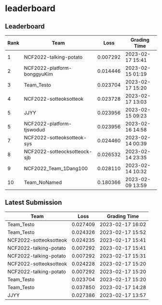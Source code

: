 
# leaderboard
## Leaderboard
|Rank|Team|Loss|Grading Time|
|----|----|----|------------|
|1|NCF2022-talking-potato|0.007292|2023-02-17 15:41|
|2|NCF2022-platform-bonggyuKim|0.014446|2023-02-15 01:19|
|3|Team_Testo|0.023704|2023-02-17 15:20|
|4|NCF2022-sotteoksotteok|0.023728|2023-02-17 13:03|
|5|JJYY|0.023956|2023-02-15 09:23|
|5|NCF2022-platform-tjswodud|0.023956|2023-02-16 14:58|
|7|NCF2022-sotteoksotteok-sys|0.024460|2023-02-14 00:39|
|8|NCF2022-sotteocksotteock-sjb|0.026532|2023-02-14 23:35|
|9|NCF2022_Team_1Dang100|0.028110|2023-02-14 10:32|
|10|Team_NoNamed|0.180366|2023-02-09 13:59|

## Latest Submission
|Team|Loss|Grading Time|
|----|----|------------|
|Team_Testo|0.027409|2023-02-17 16:02|
|Team_Testo|0.024326|2023-02-17 15:52|
|NCF2022-sotteoksotteok|0.024235|2023-02-17 15:41|
|NCF2022-talking-potato|0.007292|2023-02-17 15:41|
|NCF2022-talking-potato|0.007292|2023-02-17 15:31|
|NCF2022-sotteoksotteok|0.024228|2023-02-17 15:20|
|NCF2022-talking-potato|0.007292|2023-02-17 15:20|
|Team_Testo|0.023704|2023-02-17 15:20|
|Team_Testo|0.037850|2023-02-17 14:28|
|JJYY|0.027386|2023-02-17 13:57|
